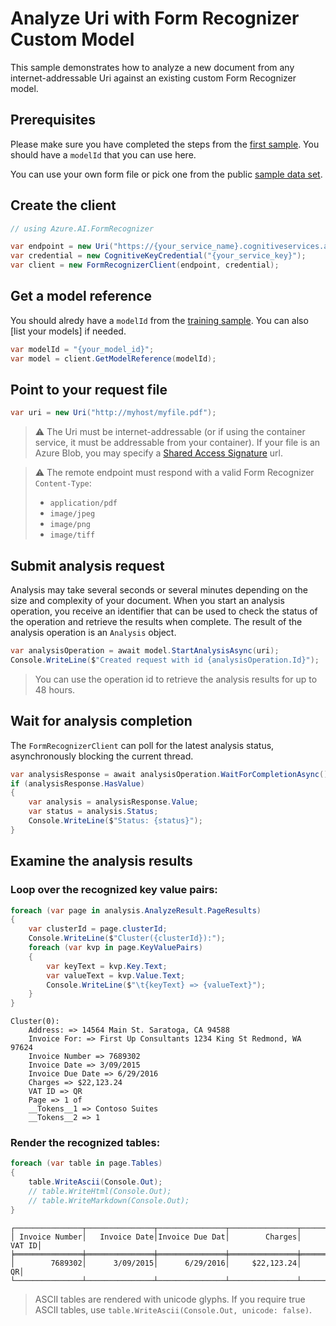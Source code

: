 # Analyze Uri with Form Recognizer Custom Model

This sample demonstrates how to analyze a new document from any internet-addressable Uri against an existing custom Form Recognizer model.

## Prerequisites

Please make sure you have completed the steps from the [first sample]. You should have a `modelId` that you can use here.

You can use your own form file or pick one from the public [sample data set].

## Create the client

```csharp
// using Azure.AI.FormRecognizer

var endpoint = new Uri("https://{your_service_name}.cognitiveservices.azure.com/");
var credential = new CognitiveKeyCredential("{your_service_key}");
var client = new FormRecognizerClient(endpoint, credential);
```

## Get a model reference

You should alredy have a `modelId` from the [training sample]. You can also [list your models] if needed.

```csharp
var modelId = "{your_model_id}";
var model = client.GetModelReference(modelId);
```

## Point to your request file

```csharp
var uri = new Uri("http://myhost/myfile.pdf");
```

> ⚠️ The Uri must be internet-addressable (or if using the container service, it must be addressable from your container). If your file is an Azure Blob, you may specify a [Shared Access Signature] url.

> ⚠️ The remote endpoint must respond with a valid Form Recognizer `Content-Type`:
> - `application/pdf`
> - `image/jpeg`
> - `image/png`
> - `image/tiff`

## Submit analysis request

Analysis may take several seconds or several minutes depending on the size and complexity of your document. When you start an analysis operation, you receive an identifier that can be used to check the status of the operation and retrieve the results when complete. The result of the analysis operation is an `Analysis` object.

```csharp
var analysisOperation = await model.StartAnalysisAsync(uri);
Console.WriteLine($"Created request with id {analysisOperation.Id}");
```

> You can use the operation id to retrieve the analysis results for up to 48 hours.

## Wait for analysis completion

The `FormRecognizerClient` can poll for the latest analysis status, asynchronously blocking the current thread.

```csharp
var analysisResponse = await analysisOperation.WaitForCompletionAsync();
if (analysisResponse.HasValue)
{
    var analysis = analysisResponse.Value;
    var status = analysis.Status;
    Console.WriteLine($"Status: {status}");
}
```

## Examine the analysis results

### Loop over the recognized key value pairs:

```csharp
foreach (var page in analysis.AnalyzeResult.PageResults)
{
    var clusterId = page.clusterId;
    Console.WriteLine($"Cluster({clusterId}):");
    foreach (var kvp in page.KeyValuePairs)
    {
        var keyText = kvp.Key.Text;
        var valueText = kvp.Value.Text;
        Console.WriteLine($"\t{keyText} => {valueText}");
    }
}
```

```
Cluster(0):
    Address: => 14564 Main St. Saratoga, CA 94588
    Invoice For: => First Up Consultants 1234 King St Redmond, WA 97624
    Invoice Number => 7689302
    Invoice Date => 3/09/2015
    Invoice Due Date => 6/29/2016
    Charges => $22,123.24
    VAT ID => QR
    Page => 1 of
    __Tokens__1 => Contoso Suites
    __Tokens__2 => 1
```

### Render the recognized tables:

```csharp
foreach (var table in page.Tables)
{
    table.WriteAscii(Console.Out);
    // table.WriteHtml(Console.Out);
    // table.WriteMarkdown(Console.Out);
}
```

```
┌───────────────┬───────────────┬───────────────┬───────────────┬───────────────┐
│ Invoice Number│   Invoice Date│Invoice Due Dat│        Charges│         VAT ID│
╞═══════════════╪═══════════════╪═══════════════╪═══════════════╪═══════════════╡
│        7689302│      3/09/2015│      6/29/2016│     $22,123.24│             QR│
└───────────────┴───────────────┴───────────────┴───────────────┴───────────────┘
```

> ASCII tables are rendered with unicode glyphs. If you require true ASCII tables, use `table.WriteAscii(Console.Out, unicode: false)`.

[first sample]: ./01-Train-Custom-Model.md
[training sample]: ./01-Train-Custom-Model.md
[sample data set]: https://github.com/Azure-Samples/cognitive-services-REST-api-samples/blob/master/curl/form-recognizer/sample_data.zip
[Shared Access Signature]: https://docs.microsoft.com/en-us/azure/storage/common/storage-sas-overview